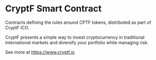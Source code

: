 # CryptF Smart Contract

Contracts defining the rules around CPTF tokens, distributed as part of CryptF ICO.

CryptF presents a simple way to invest cryptocurrency in traditional international markets and diversify your portfolio while managing risk.

See more at https://www.cryptf.io
